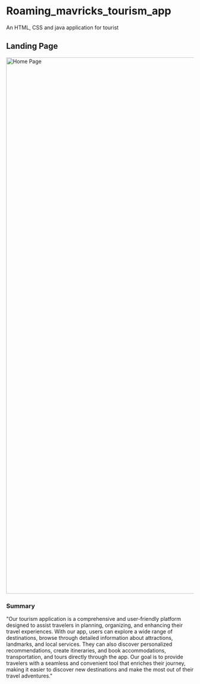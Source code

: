 # Roaming_mavricks_tourism_app
An HTML, CSS and java application for tourist

## Landing Page
<img width="1440" alt="Home Page" src="https://github.com/K-stiles/Roaming_mavricks_tourism_app/assets/80682692/405a8f2d-758f-4c44-8253-9dca475d15d0">

### Summary
"Our tourism application is a comprehensive and user-friendly platform designed to assist travelers in planning, organizing, and enhancing their travel experiences. With our app, users can explore a wide range of destinations, browse through detailed information about attractions, landmarks, and local services. They can also discover personalized recommendations, create itineraries, and book accommodations, transportation, and tours directly through the app. Our goal is to provide travelers with a seamless and convenient tool that enriches their journey, making it easier to discover new destinations and make the most out of their travel adventures."
